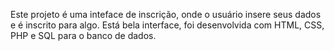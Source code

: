 Este projeto é uma inteface de inscrição, onde o usuário insere seus dados e é inscrito para algo. Está bela interface, foi desenvolvida com HTML, CSS, PHP e SQL para o banco de dados.
